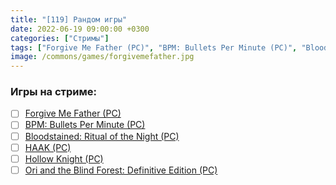 ```yaml
---
title: "[119] Рандом игры"
date: 2022-06-19 09:00:00 +0300
categories: ["Стримы"]
tags: ["Forgive Me Father (PC)", "BPM: Bullets Per Minute (PC)", "Bloodstained: Ritual of the Night (PC)", "HAAK (PC)", "Hollow Knight (PC)", "Ori and the Blind Forest: Definitive Edition (PC)"]
image: /commons/games/forgivemefather.jpg
---
```


### Игры на стриме:
+ [ ] [Forgive Me Father (PC)](/tags/forgive-me-father-pc)
+ [ ] [BPM: Bullets Per Minute (PC)](/tags/bpm-bullets-per-minute-pc)
+ [ ] [Bloodstained: Ritual of the Night (PC)](/tags/bloodstained-ritual-of-the-night-pc)
+ [ ] [HAAK (PC)](/tags/haak-pc)
+ [ ] [Hollow Knight (PC)](/tags/hollow-knight-pc)
+ [ ] [Ori and the Blind Forest: Definitive Edition (PC)](/tags/ori-and-the-blind-forest-definitive-edition-pc)
